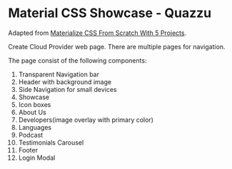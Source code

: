 # Material CSS Showcase - Quazzu

Adapted from [Materialize CSS From Scratch With 5 Projects](https://www.safaribooksonline.com/library/view/materialize-css-from/9781789538724/).

Create Cloud Provider web page. There are multiple pages for navigation.

The page consist of the following components:

1.  Transparent Navigation bar
2.  Header with background image
3.  Side Navigation for small devices
4.  Showcase
5.  Icon boxes
6.  About Us
7.  Developers(image overlay with primary color)
8.  Languages
9.  Podcast
10. Testimonials Carousel
11. Footer
12. Login Modal
